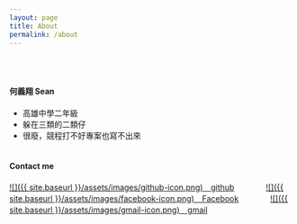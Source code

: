 ```yaml
---
layout: page
title: About
permalink: /about
---
```

<br><br/>

#### 何義翔 Sean
* 高雄中學二年級
* 躲在三類的二類仔
* 很廢，競程打不好專案也寫不出來
<br><br/>

#### Contact me
[![]({{ site.baseurl }}/assets/images/github-icon.png)　github](https://github.com/Sean20405)　　　　[![]({{ site.baseurl }}/assets/images/facebook-icon.png)　Facebook](https://www.facebook.com/profile.php?id=100015000678361)　　　　[![]({{ site.baseurl }}/assets/images/gmail-icon.png)　gmail](mailto:esean931112@gmail.com)
